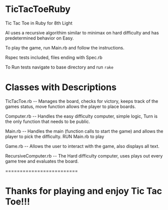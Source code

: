 TicTacToeRuby
=============

Tic Tac Toe in Ruby for 8th Light


AI uses a recursive algorithim similar to minimax on hard difficulty and has predetermined behavior on Easy.

To play the game, run Main.rb and follow the instructions.

Rspec tests included, files ending with Spec.rb

To Run tests navigate to base directory and run `rake`

Classes with Descriptions 
=========================

TicTacToe.rb -- Manages the board, checks for victory, keeps track of the games status, move function allows   the player to place boards.



Computer.rb -- Handles the easy difficulty computer, simple logic, Turn is the only function that needs to be   public.


Main.rb -- Handles the main (function calls to start the game) and allows the player to pick the difficulty. 
  RUN Main.rb to play
  
Game.rb -- Allows the user to interact with the game, also displays all text.

RecursiveComputer.rb -- The Hard difficulty computer, uses plays out every game tree and evaluates the board.

=========================

Thanks for playing and enjoy Tic Tac Toe!!!
===========================================


